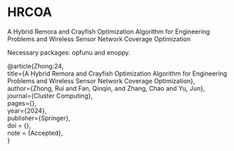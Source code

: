 # HRCOA
A Hybrid Remora and Crayfish Optimization Algorithm for Engineering Problems and Wireless Sensor Network Coverage Optimization

Necessary packages: opfunu and enoppy.

@article{Zhong:24,  
  title={A Hybrid Remora and Crayfish Optimization Algorithm for Engineering Problems and Wireless Sensor Network Coverage Optimization},  
  author={Zhong, Rui and Fan, Qinqin, and Zhang, Chao and Yu, Jun},  
  journal={Cluster Computing},  
  pages={},  
  year={2024},  
  publisher={Springer},  
  doi = {},  
  note = {Accepted},  
}
